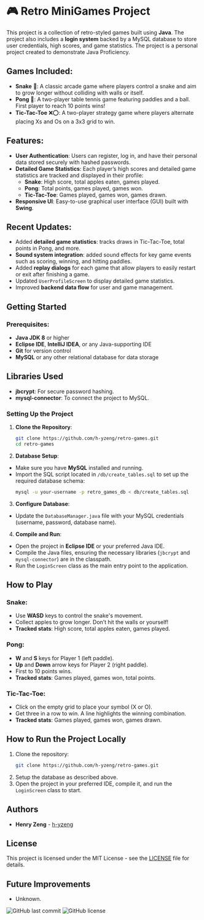 # 🎮 Retro MiniGames Project

This project is a collection of retro-styled games built using **Java**. The project also includes a **login system** backed by a MySQL database to store user credentials, high scores, and game statistics. The project is a personal project created to demonstrate Java Proficiency.

## Games Included:
- **Snake** 🐍: A classic arcade game where players control a snake and aim to grow longer without colliding with walls or itself.
- **Pong** 🏓: A two-player table tennis game featuring paddles and a ball. First player to reach 10 points wins!
- **Tic-Tac-Toe** ❌⭕: A two-player strategy game where players alternate placing Xs and Os on a 3x3 grid to win.

## Features:
- **User Authentication**: Users can register, log in, and have their personal data stored securely with hashed passwords.
- **Detailed Game Statistics**: Each player’s high scores and detailed game statistics are tracked and displayed in their profile:
  - **Snake**: High score, total apples eaten, games played.
  - **Pong**: Total points, games played, games won.
  - **Tic-Tac-Toe**: Games played, games won, games drawn.
- **Responsive UI**: Easy-to-use graphical user interface (GUI) built with **Swing**.

## Recent Updates:
- Added **detailed game statistics**: tracks draws in Tic-Tac-Toe, total points in Pong, and more.
- **Sound system integration**: added sound effects for key game events such as scoring, winning, and hitting paddles.
- Added **replay dialogs** for each game that allow players to easily restart or exit after finishing a game.
- Updated `UserProfileScreen` to display detailed game statistics.
- Improved **backend data flow** for user and game management.

## Getting Started

### Prerequisites:
- **Java JDK 8** or higher
- **Eclipse IDE**, **IntelliJ IDEA**, or any Java-supporting IDE
- **Git** for version control
- **MySQL** or any other relational database for data storage

## Libraries Used
- **jbcrypt**: For secure password hashing.
- **mysql-connector**: To connect the project to MySQL.

### Setting Up the Project

1. **Clone the Repository**:
   ```bash
   git clone https://github.com/h-yzeng/retro-games.git
   cd retro-games

2. **Database Setup**:
- Make sure you have **MySQL** installed and running.
- Import the SQL script located in `/db/create_tables.sql` to set up the required database schema:
  ```bash
  mysql -u your-username -p retro_games_db < db/create_tables.sql

3. **Configure Database**:
- Update the `DatabaseManager.java` file with your MySQL credentials (username, password, database name).

4. **Compile and Run**:
- Open the project in **Eclipse IDE** or your preferred Java IDE.
- Compile the Java files, ensuring the necessary libraries (`jbcrypt` and `mysql-connector`) are in the classpath.
- Run the `LoginScreen` class as the main entry point to the application.

## How to Play

### Snake:
- Use **WASD** keys to control the snake's movement.
- Collect apples to grow longer. Don’t hit the walls or yourself!
- **Tracked stats**: High score, total apples eaten, games played.

### Pong:
- **W** and **S** keys for Player 1 (left paddle).
- **Up** and **Down** arrow keys for Player 2 (right paddle).
- First to 10 points wins.
- **Tracked stats**: Games played, games won, total points.

### Tic-Tac-Toe:
- Click on the empty grid to place your symbol (X or O).
- Get three in a row to win. A line highlights the winning combination.
- **Tracked stats**: Games played, games won, games drawn.

## How to Run the Project Locally
1. Clone the repository:
   ```bash
   git clone https://github.com/h-yzeng/retro-games.git

2. Setup the database as described above.
3. Open the project in your preferred IDE, compile it, and run the `LoginScreen` class to start.

## Authors
- **Henry Zeng** - [h-yzeng](https://github.com/h-yzeng)

## License
This project is licensed under the MIT License - see the [LICENSE](https://github.com/h-yzeng/Retro-Minigames/blob/master/LICENSE) file for details.

## Future Improvements
- Unknown.

![GitHub last commit](https://img.shields.io/github/last-commit/h-yzeng/Retro-Minigames)
![GitHub license](https://img.shields.io/github/license/h-yzeng/Retro-Minigames)
